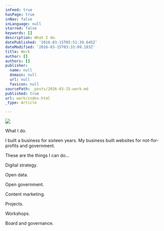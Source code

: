 ```yaml
---
inFeed: true
hasPage: true
inNav: false
inLanguage: null
starred: false
keywords: []
description: What I do.
datePublished: '2016-03-15T05:51:39.645Z'
dateModified: '2016-03-15T03:33:09.183Z'
title: Work
author: []
authors: []
publisher:
  name: null
  domain: null
  url: null
  favicon: null
sourcePath: _posts/2016-03-15-work.md
published: true
url: work/index.html
_type: Article

---
```

![](https://the-grid-user-content.s3-us-west-2.amazonaws.com/6e51f653-8b89-43f9-8c77-d248a69447e2.jpg)

What I do.

I built a business for sixteen years. My business built websites for not-for-profits and government.

These are the things I can do...

Digital strategy.

Open data. 

Open government.

Content marketing.

Projects.

Workshops.

Board and governance.